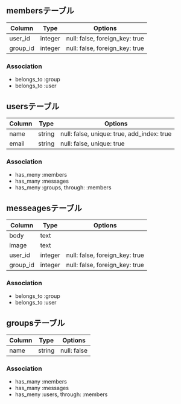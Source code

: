 ## membersテーブル

|Column|Type|Options|
|------|----|-------|
|user_id|integer|null: false, foreign_key: true|
|group_id|integer|null: false, foreign_key: true|

### Association
- belongs_to :group
- belongs_to :user

## usersテーブル

|Column|Type|Options|
|------|----|-------|
|name|string|null: false, unique: true, add_index: true|
|email|string|null: false, unique: true|

### Association
- has_meny :members
- has_many :messages
- has_meny :groups, through: :members

## messeagesテーブル

|Column|Type|Options|
|------|----|-------|
|body|text| |
|image|text| |
|user_id|integer|null: false, foreign_key: true|
|group_id|integer|null: false, foreign_key: true|

### Association
- belongs_to :group
- belongs_to :user

## groupsテーブル

|Column|Type|Options|
|------|----|-------|
|name|string|null: false|

### Association
- has_many :members
- has_many :messages
- has_meny :users, through: :members
